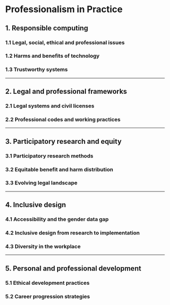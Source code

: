 # Professionalism in Practice

## 1. Responsible computing

### 1.1 Legal, social, ethical and professional issues

### 1.2 Harms and benefits of technology

### 1.3 Trustworthy systems

---

## 2. Legal and professional frameworks

### 2.1 Legal systems and civil licenses

### 2.2 Professional codes and working practices

---

## 3. Participatory research and equity

### 3.1 Participatory research methods

### 3.2 Equitable benefit and harm distribution

### 3.3 Evolving legal landscape

---

## 4. Inclusive design

### 4.1 Accessibility and the gender data gap

### 4.2 Inclusive design from research to implementation

### 4.3 Diversity in the workplace

---

## 5. Personal and professional development

### 5.1 Ethical development practices

### 5.2 Career progression strategies
